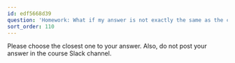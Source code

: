 ```yaml
---
id: edf5668d39
question: 'Homework: What if my answer is not exactly the same as the choices presented?'
sort_order: 110
---
```


Please choose the closest one to your answer. Also, do not post your answer in the course Slack channel.